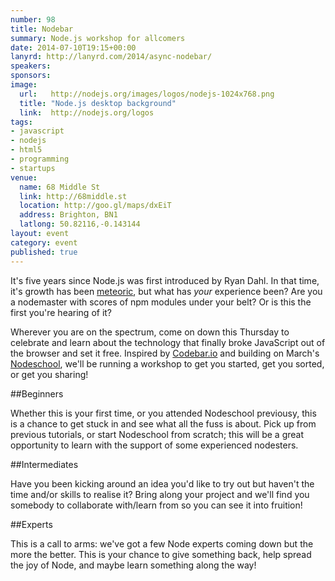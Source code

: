 ```yaml
---
number: 98
title: Nodebar
summary: Node.js workshop for allcomers
date: 2014-07-10T19:15+00:00
lanyrd: http://lanyrd.com/2014/async-nodebar/
speakers:
sponsors:
image:
  url:   http://nodejs.org/images/logos/nodejs-1024x768.png
  title: "Node.js desktop background"
  link:  http://nodejs.org/logos
tags:
- javascript
- nodejs
- html5
- programming
- startups
venue:
  name: 68 Middle St
  link: http://68middle.st
  location: http://goo.gl/maps/dxEiT
  address: Brighton, BN1
  latlong: 50.82116,-0.143144
layout: event
category: event
published: true
---
```


It's five years since Node.js was first introduced by Ryan Dahl. In that time, it's growth has been [meteoric][npmcount], but what has _your_ experience been? Are you a nodemaster with scores of npm modules under your belt? Or is this the first you're hearing of it?

Wherever you are on the spectrum, come on down this Thursday to celebrate and learn about the technology that finally broke JavaScript out of the browser and set it free. Inspired by [Codebar.io][codebar] and building on March's [Nodeschool][nodeschool], we'll be running a workshop to get you started, get you sorted, or get you sharing!

##Beginners

Whether this is your first time, or you attended Nodeschool previousy, this is a chance to get stuck in and see what all the fuss is about. Pick up from previous tutorials, or start Nodeschool from scratch; this will be a great opportunity to learn with the support of some experienced nodesters.

##Intermediates

Have you been kicking around an idea you'd like to try out but haven't the time and/or skills to realise it? Bring along your project and we'll find you somebody to collaborate with/learn from so you can see it into fruition!

##Experts

This is a call to arms: we've got a few Node experts coming down but the more the better. This is your chance to give something back, help spread the joy of Node, and maybe learn something along the way!

[npmcount]: http://modulecounts.com
[codebar]: http://codebar.io
[nodeschool]: http://nodeschool.io